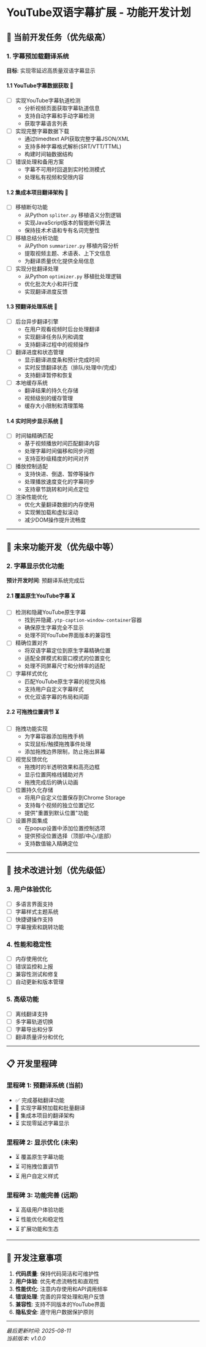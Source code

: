 # YouTube双语字幕扩展 - 功能开发计划

## 🎯 当前开发任务（优先级高）

### 1. 字幕预加载翻译系统 
**目标**: 实现零延迟高质量双语字幕显示

#### 1.1 YouTube字幕数据获取 🔄
- [ ] 实现YouTube字幕轨道检测
  - 分析视频页面获取字幕轨道信息
  - 支持自动字幕和手动字幕检测
  - 获取字幕语言列表
- [ ] 实现完整字幕数据下载
  - 通过timedtext API获取完整字幕JSON/XML
  - 支持多种字幕格式解析(SRT/VTT/TTML)
  - 构建时间轴数据结构
- [ ] 错误处理和备用方案
  - 字幕不可用时回退到实时检测模式
  - 处理私有视频和受限内容

#### 1.2 集成本项目翻译架构 🔄
- [ ] 移植断句功能
  - 从Python `spliter.py` 移植语义分割逻辑
  - 实现JavaScript版本的智能断句算法
  - 保持技术术语和专有名词完整性
- [ ] 移植总结分析功能
  - 从Python `summarizer.py` 移植内容分析
  - 提取视频主题、术语表、上下文信息
  - 为翻译质量优化提供全局信息
- [ ] 实现分批翻译处理
  - 从Python `optimizer.py` 移植批处理逻辑
  - 优化批次大小和并行度
  - 实现翻译进度反馈

#### 1.3 预翻译处理系统 🔄
- [ ] 后台异步翻译引擎
  - 在用户观看视频时后台处理翻译
  - 实现翻译任务队列和调度
  - 支持翻译过程中的视频操作
- [ ] 翻译进度和状态管理
  - 显示翻译进度条和预计完成时间
  - 实时反馈翻译状态（排队/处理中/完成）
  - 支持翻译暂停和恢复
- [ ] 本地缓存系统
  - 翻译结果的持久化存储
  - 视频级别的缓存管理
  - 缓存大小限制和清理策略

#### 1.4 实时同步显示系统 🔄
- [ ] 时间轴精确匹配
  - 基于视频播放时间匹配翻译内容
  - 处理字幕时间偏移和同步问题
  - 支持亚秒级精度的时间对齐
- [ ] 播放控制适配
  - 支持快进、倒退、暂停等操作
  - 处理播放速度变化的字幕同步
  - 支持章节跳转和时间点定位
- [ ] 渲染性能优化
  - 优化大量翻译数据的内存使用
  - 实现懒加载和虚拟滚动
  - 减少DOM操作提升流畅度

---

## 🎨 未来功能开发（优先级中等）

### 2. 字幕显示优化功能
**预计开发时间**: 预翻译系统完成后

#### 2.1 覆盖原生YouTube字幕 ⏳
- [ ] 检测和隐藏YouTube原生字幕
  - 找到并隐藏`.ytp-caption-window-container`容器
  - 确保原生字幕完全不显示
  - 处理不同YouTube界面版本的兼容性
- [ ] 精确位置对齐
  - 将双语字幕定位到原生字幕精确位置
  - 适配全屏模式和窗口模式的位置变化
  - 处理不同屏幕尺寸和分辨率的适配
- [ ] 字幕样式优化
  - 匹配YouTube原生字幕的视觉风格
  - 支持用户自定义字幕样式
  - 优化双语字幕的布局和间距

#### 2.2 可拖拽位置调节 ⏳
- [ ] 拖拽功能实现
  - 为字幕容器添加拖拽手柄
  - 实现鼠标/触摸拖拽事件处理
  - 添加拖拽边界限制，防止拖出屏幕
- [ ] 视觉反馈优化
  - 拖拽时的半透明效果和高亮边框
  - 显示位置网格线辅助对齐
  - 拖拽完成后的确认动画
- [ ] 位置持久化存储
  - 将用户自定义位置保存到Chrome Storage
  - 支持每个视频的独立位置记忆
  - 提供"重置到默认位置"功能
- [ ] 设置界面集成
  - 在popup设置中添加位置控制选项
  - 提供预设位置选择（顶部/中心/底部）
  - 支持数值输入精确定位

---

## 🔧 技术改进计划（优先级低）

### 3. 用户体验优化
- [ ] 多语言界面支持
- [ ] 字幕样式主题系统
- [ ] 快捷键操作支持
- [ ] 字幕搜索和跳转功能

### 4. 性能和稳定性
- [ ] 内存使用优化
- [ ] 错误监控和上报
- [ ] 兼容性测试和修复
- [ ] 自动更新和版本管理

### 5. 高级功能
- [ ] 离线翻译支持
- [ ] 多字幕轨道切换
- [ ] 字幕导出和分享
- [ ] 翻译质量评分和优化

---

## 📋 开发里程碑

### 里程碑 1: 预翻译系统 (当前)
- ✅ 完成基础翻译功能
- 🔄 实现字幕预加载和批量翻译
- 🔄 集成本项目的翻译架构
- ⏳ 实现零延迟字幕显示

### 里程碑 2: 显示优化 (未来)
- ⏳ 覆盖原生字幕功能
- ⏳ 可拖拽位置调节
- ⏳ 用户自定义样式

### 里程碑 3: 功能完善 (远期)
- ⏳ 高级用户体验功能
- ⏳ 性能优化和稳定性
- ⏳ 扩展功能和生态

---

## 📝 开发注意事项

1. **代码质量**: 保持代码简洁和可维护性
2. **用户体验**: 优先考虑流畅性和直观性
3. **性能优化**: 注意内存使用和API调用频率
4. **错误处理**: 完善的异常处理和用户反馈
5. **兼容性**: 支持不同版本的YouTube界面
6. **隐私安全**: 遵守用户数据保护原则

---

*最后更新时间: 2025-08-11*  
*当前版本: v1.0.0*